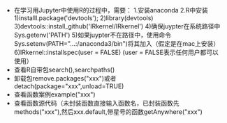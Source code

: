 - 在学习用Jupyter中使用R的过程中，需要：
    1.安装anaconda
    2.R中安装
      1)installl.package('devtools');
      2)library(devtools)
      3)devtools::install_github('IRkernel/IRkernel')
      4)确保juypter在系统路径中Sys.getenv('PATH')
      5)如果juypter不在路径中，使用命令Sys.setenv(PATH="...:/anaconda3/bin")将其加入（假定是在mac上安装）
      6)IRkernel::installspec(user = FALSE) (user = FALSE表示任何用户都可以使用）
- 查看R自带包search(),searchpaths()
- 卸载包remove.packages("xxx")或者detach(package="xxx",unload=TRUE)
- 查看函数案例example("xxx")
- 查看函数源代码（未封装函数直接输入函数名，已封装函数先methods("xxx"),然后xxx.default,带星号的函数getAnywhere("xxx")
